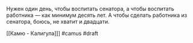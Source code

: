 Нужен один день, чтобы воспитать сенатора, а чтобы воспитать работника — как минимум десять лет.
А чтобы сделать работника из сенатора, боюсь, не хватит и двадцати.

[[Камю - Калигула]]]
#camus
#draft